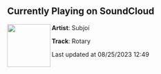 ## Currently Playing on SoundCloud

[<img align="left" width="100" src="https://i1.sndcdn.com/artworks-WfTwqfiP4JhB-0-t500x500.jpg">](https://soundcloud.com/subjoi/rotary)

**Artist**: Subjoi 

**Track**: Rotary

Last updated at 08/25/2023 12:49
